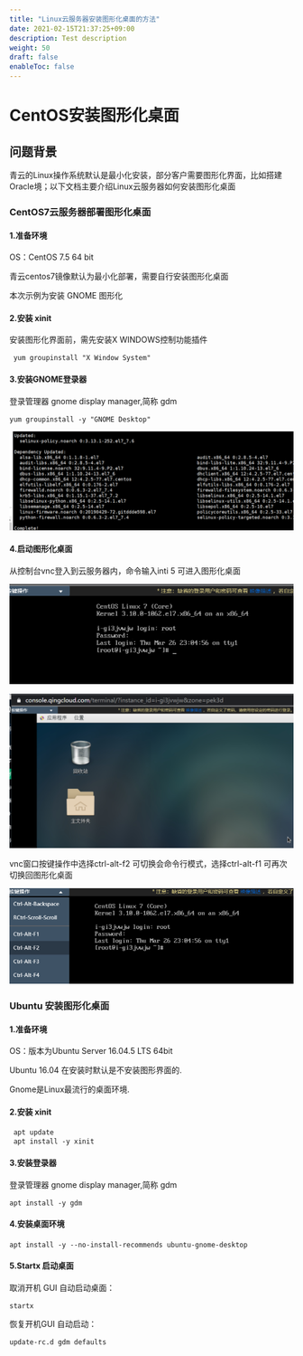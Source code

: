 ```yaml
---
title: "Linux云服务器安装图形化桌面的方法"
date: 2021-02-15T21:37:25+09:00
description: Test description
weight: 50
draft: false
enableToc: false
---
```


# CentOS安装图形化桌面

## 问题背景

青云的Linux操作系统默认是最小化安装，部分客户需要图形化界面，比如搭建Oracle境；以下文档主要介绍Linux云服务器如何安装图形化桌面

### CentOS7云服务器部署图形化桌面

####  1.准备环境

  OS：CentOS 7.5 64 bit

  青云centos7镜像默认为最小化部署，需要自行安装图形化桌面

  本次示例为安装 GNOME 图形化

####  2.安装 xinit

 安装图形化界面前，需先安装X WINDOWS控制功能插件

```shell
 yum groupinstall "X Window System" 
```

####  3.安装GNOME登录器 

 登录管理器 gnome display manager,简称 gdm

```shell
yum groupinstall -y "GNOME Desktop"
```
 ![centos_GUI_1](../_images/centos_GUI_1.png)

####  4.启动图形化桌面

 从控制台vnc登入到云服务器内，命令输入inti 5 可进入图形化桌面

 ![centos_GUI_2.](../_images/centos_GUI_2.png)

 ![centos_GUI_3](../_images/centos_GUI_3.png)

 vnc窗口按键操作中选择ctrl-alt-f2 可切换会命令行模式，选择ctrl-alt-f1 可再次切换回图形化桌面

 ![centos_GUI_4](../_images/centos_GUI_4.png)



### Ubuntu 安装图形化桌面


 #### 1.准备环境

OS：版本为Ubuntu Server 16.04.5 LTS 64bit

Ubuntu 16.04 在安装时默认是不安装图形界面的.

Gnome是Linux最流行的桌面环境.

####  2.安装 xinit

```shell
 apt update
 apt install -y xinit  
```
####  3.安装登录器

 登录管理器 gnome display manager,简称 gdm

 ```shell
 apt install -y gdm 
 ```
####  4.安装桌面环境

 ```shell
 apt install -y --no-install-recommends ubuntu-gnome-desktop
 ```
####  5.Startx 启动桌面

 取消开机 GUI 自动启动桌面：

 ```shell
 startx
 ```
 恢复开机GUI 自动启动：
 ```shell
 update-rc.d gdm defaults
 ```

